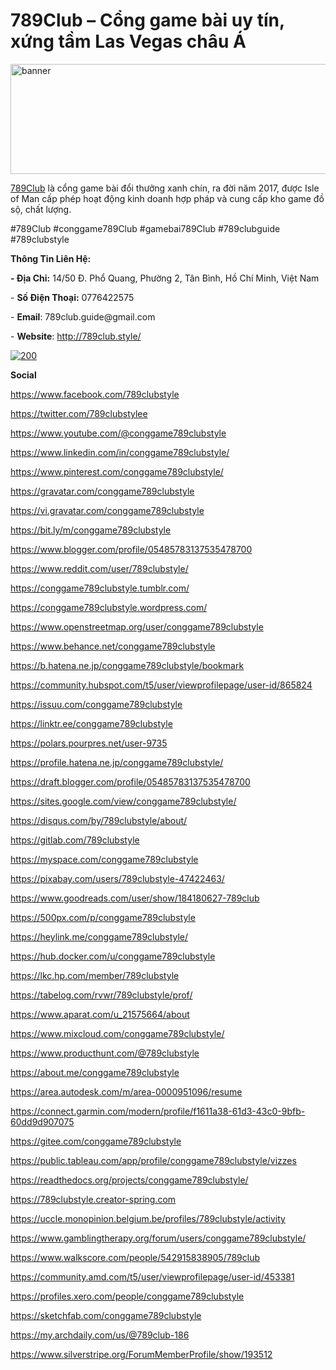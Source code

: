 <h1><span data-sheets-root="1">789Club &ndash; Cổng game b&agrave;i uy t&iacute;n, xứng tầm Las Vegas ch&acirc;u &Aacute;</span></h1>
<p><a href="https://ibb.co/F6S726g"><img src="https://i.ibb.co/rkCyYk4/banner.jpg" alt="banner" width="529" height="176" border="0" /></a></p>
<p dir="ltr"><a href="http://789club.style/">789Club</a>&nbsp;l&agrave; cổng game b&agrave;i đổi thưởng xanh ch&iacute;n, ra đời năm 2017, được Isle of Man cấp ph&eacute;p hoạt động kinh doanh hợp ph&aacute;p v&agrave; cung cấp kho game đồ sộ, chất lượng.</p>
<p dir="ltr">#789Club #conggame789Club #gamebai789Club #789clubguide #789clubstyle</p>
<p dir="ltr"><strong>Th&ocirc;ng Tin Li&ecirc;n Hệ:</strong></p>
<p dir="ltr"><strong>- Địa Chỉ:</strong>&nbsp;14/50 Đ. Phổ Quang, Phường 2, T&acirc;n B&igrave;nh, Hồ Ch&iacute; Minh, Việt Nam</p>
<p dir="ltr">-&nbsp;<strong>Số Điện Thoại:</strong>&nbsp;0776422575</p>
<p dir="ltr">-&nbsp;<strong>Email</strong>: 789club.guide@gmail.com</p>
<p dir="ltr">-&nbsp;<strong>Website</strong>:&nbsp;<a href="http://789club.style/">http://789club.style/</a></p>
<p><a href="https://imgbb.com/"><img src="https://i.ibb.co/bQc349M/200.jpg" alt="200" border="0" /></a></p>
<p dir="ltr"><strong>Social</strong></p>
<p dir="ltr"><a href="https://www.facebook.com/789clubstyle">https://www.facebook.com/789clubstyle</a></p>
<p dir="ltr"><a href="https://twitter.com/789clubstylee">https://twitter.com/789clubstylee</a></p>
<p dir="ltr"><a href="https://www.youtube.com/@conggame789clubstyle">https://www.youtube.com/@conggame789clubstyle</a></p>
<p dir="ltr"><a href="https://www.linkedin.com/in/conggame789clubstyle/">https://www.linkedin.com/in/conggame789clubstyle/</a></p>
<p dir="ltr"><a href="https://www.pinterest.com/conggame789clubstyle/">https://www.pinterest.com/conggame789clubstyle/</a></p>
<p dir="ltr"><a href="https://gravatar.com/conggame789clubstyle">https://gravatar.com/conggame789clubstyle</a></p>
<p dir="ltr"><a href="https://vi.gravatar.com/conggame789clubstyle">https://vi.gravatar.com/conggame789clubstyle</a></p>
<p dir="ltr"><a href="https://bit.ly/m/789clubstyle">https://bit.ly/m/conggame789clubstyle</a></p>
<p dir="ltr"><a href="https://www.blogger.com/profile/05485783137535478700">https://www.blogger.com/profile/05485783137535478700</a></p>
<p dir="ltr"><a href="https://www.reddit.com/user/789clubstyle/">https://www.reddit.com/user/789clubstyle/</a></p>
<p dir="ltr"><a href="https://conggame789clubstyle.tumblr.com/">https://conggame789clubstyle.tumblr.com/</a></p>
<p dir="ltr"><a href="https://conggame789clubstyle.wordpress.com/">https://conggame789clubstyle.wordpress.com/</a></p>
<p dir="ltr"><a href="https://www.openstreetmap.org/user/conggame789clubstyle">https://www.openstreetmap.org/user/conggame789clubstyle</a></p>
<p dir="ltr"><a href="https://www.behance.net/conggame789clubstyle">https://www.behance.net/conggame789clubstyle</a></p>
<p dir="ltr"><a href="https://b.hatena.ne.jp/conggame789clubstyle/bookmark">https://b.hatena.ne.jp/conggame789clubstyle/bookmark</a></p>
<p dir="ltr"><a href="https://community.hubspot.com/t5/user/viewprofilepage/user-id/865824">https://community.hubspot.com/t5/user/viewprofilepage/user-id/865824</a></p>
<p dir="ltr"><a href="https://issuu.com/conggame789clubstyle">https://issuu.com/conggame789clubstyle</a></p>
<p dir="ltr"><a href="https://linktr.ee/conggame789clubstyle">https://linktr.ee/conggame789clubstyle</a></p>
<p dir="ltr"><a href="https://polars.pourpres.net/user-9735">https://polars.pourpres.net/user-9735</a></p>
<p dir="ltr"><a href="https://profile.hatena.ne.jp/conggame789clubstyle/">https://profile.hatena.ne.jp/conggame789clubstyle/</a></p>
<p dir="ltr"><a href="https://draft.blogger.com/profile/05485783137535478700">https://draft.blogger.com/profile/05485783137535478700</a></p>
<p dir="ltr"><a href="https://sites.google.com/view/conggame789clubstyle/">https://sites.google.com/view/conggame789clubstyle/</a></p>
<p dir="ltr"><a href="https://disqus.com/by/789clubstyle/about/">https://disqus.com/by/789clubstyle/about/</a></p>
<p dir="ltr"><a href="https://gitlab.com/789clubstyle">https://gitlab.com/789clubstyle</a></p>
<p dir="ltr"><a href="https://myspace.com/conggame789clubstyle">https://myspace.com/conggame789clubstyle</a></p>
<p dir="ltr"><a href="https://pixabay.com/users/789clubstyle-47422463/">https://pixabay.com/users/789clubstyle-47422463/</a></p>
<p dir="ltr"><a href="https://www.goodreads.com/user/show/184180627-789club">https://www.goodreads.com/user/show/184180627-789club</a></p>
<p dir="ltr"><a href="https://500px.com/p/conggame789clubstyle">https://500px.com/p/conggame789clubstyle</a></p>
<p dir="ltr"><a href="https://heylink.me/conggame789clubstyle/">https://heylink.me/conggame789clubstyle/</a></p>
<p dir="ltr"><a href="https://hub.docker.com/u/conggame789clubstyle">https://hub.docker.com/u/conggame789clubstyle</a></p>
<p dir="ltr"><a href="https://lkc.hp.com/member/789clubstyle">https://lkc.hp.com/member/789clubstyle</a></p>
<p dir="ltr"><a href="https://tabelog.com/rvwr/789clubstyle/prof/">https://tabelog.com/rvwr/789clubstyle/prof/</a></p>
<p dir="ltr"><a href="https://www.aparat.com/u_21575664/about">https://www.aparat.com/u_21575664/about</a></p>
<p dir="ltr"><a href="https://www.mixcloud.com/conggame789clubstyle/">https://www.mixcloud.com/conggame789clubstyle/</a></p>
<p dir="ltr"><a href="https://www.producthunt.com/@789clubstyle">https://www.producthunt.com/@789clubstyle</a></p>
<p dir="ltr"><a href="https://about.me/conggame789clubstyle">https://about.me/conggame789clubstyle</a></p>
<p dir="ltr"><a href="https://area.autodesk.com/m/area-0000951096/resume">https://area.autodesk.com/m/area-0000951096/resume</a></p>
<p dir="ltr"><a href="https://connect.garmin.com/modern/profile/f1611a38-61d3-43c0-9bfb-60dd9d907075">https://connect.garmin.com/modern/profile/f1611a38-61d3-43c0-9bfb-60dd9d907075</a></p>
<p dir="ltr"><a href="https://gitee.com/conggame789clubstyle">https://gitee.com/conggame789clubstyle</a></p>
<p dir="ltr"><a href="https://public.tableau.com/app/profile/conggame789clubstyle/vizzes">https://public.tableau.com/app/profile/conggame789clubstyle/vizzes</a></p>
<p dir="ltr"><a href="https://readthedocs.org/projects/conggame789clubstyle/">https://readthedocs.org/projects/conggame789clubstyle/</a></p>
<p dir="ltr"><a href="https://789clubstyle.creator-spring.com/">https://789clubstyle.creator-spring.com</a></p>
<p dir="ltr"><a href="https://uccle.monopinion.belgium.be/profiles/789clubstyle/activity">https://uccle.monopinion.belgium.be/profiles/789clubstyle/activity</a></p>
<p dir="ltr"><a href="https://www.gamblingtherapy.org/forum/users/conggame789clubstyle/">https://www.gamblingtherapy.org/forum/users/conggame789clubstyle/</a></p>
<p dir="ltr"><a href="https://www.walkscore.com/people/542915838905/789club">https://www.walkscore.com/people/542915838905/789club</a></p>
<p dir="ltr"><a href="https://community.amd.com/t5/user/viewprofilepage/user-id/453381">https://community.amd.com/t5/user/viewprofilepage/user-id/453381</a></p>
<p dir="ltr"><a href="https://profiles.xero.com/people/conggame789clubstyle">https://profiles.xero.com/people/conggame789clubstyle</a></p>
<p dir="ltr"><a href="https://sketchfab.com/conggame789clubstyle">https://sketchfab.com/conggame789clubstyle</a></p>
<p dir="ltr"><a href="https://my.archdaily.com/us/@789club-186">https://my.archdaily.com/us/@789club-186</a></p>
<p dir="ltr"><a href="https://www.silverstripe.org/ForumMemberProfile/show/193512">https://www.silverstripe.org/ForumMemberProfile/show/193512</a></p>